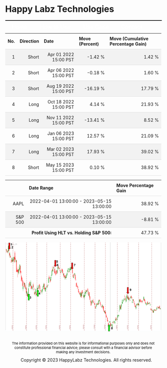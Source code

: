
<style>
.hits {
            border-collapse: collapse;
            width: 100%;
        }
        .hits th, td {
            padding: 8px;
            border-bottom: 1px solid #ddd;
        }
        
        .hits td {text-align: right;}
        .hits th {text-align: left;}
        
        .hits tr:nth-child(even) {
            background-color: #f2f2f2;
        }
        
        .chartCol {
            width: 50%;
            float: left;
            padding: 20px;
        }  
</style>
    
<style>
nav {
  width: 100%;
  background-color: #0369a1;
  margin: 0;
  padding: 0;
  border-radius: 25px;
  border: 1px solid black;
}

nav ul {
  list-style-type: none;
  margin: 0;
  padding: 0;
}

nav li {
  float: left;
  margin: 0 10px !important;
}

nav a {
  display: block;
  padding: 10px;
  text-decoration: none;
  color: #000000;
  color: #ffffff;
  font-weight: 600;
  font-size: 18px;
}

nav a:hover {
  background-color: #ffffff;
  color: #000000;
}
</style>

<style>
footer {
  margin-top: 10px;
  padding: 10px;
}

footer p {
  color: #000000;
  font-size: 12px;
  margin-bottom: 10px !important;
}

footer ul {
  list-style-type: none;
  margin: 0;
  padding: 0;
  align: center;
}

footer li {
  display: inline-block;
  margin: 0 10px;
  text-align: center;
  width: 100%
}

footer a {
  color: #000000;
  text-decoration: none;
}

footer p {
    font-size: 11px;
    text-align: center;
    margin: 5px;
}
</style>

# Happy Labz Technologies

<div>
<nav class="px-3 markdown-body">
  <ul>
    <li><a href="{% link index.md %}">Home</a></li>
    <li><a href="{% link navPages/how_to_use.md %}">How to Use</a></li>
    <li><a href="{% link usecase/usecase.md %}">Use Case</a></li>
    <li><a href="{% link navPages/contact.md %}">Contact</a></li>
  </ul>
</nav>
</div>

<br>

<table class="hits">
    <tr>
        <th>No.</th>
        <th>Direction</th>
        <th>Date</th>
        <th>Move (Percent)</th>
        <th>Move (Cumulative Percentage Gain)</th>
      </tr>
    <tr>
        <td>1</td>
        <td>Short</td>
        <td>Apr 01 2022 15:00 PST</td>
        <td>-1.42 %</td>
        <td>1.42 %</td>
    </tr>
    <tr>
        <td>2</td>
        <td>Short</td>
        <td>Apr 06 2022 15:00 PST</td>
        <td>-0.18 %</td>
        <td>1.60 %</td>
    </tr>
    <tr>
        <td>3</td>
        <td>Short</td>
        <td>Aug 19 2022 15:00 PST</td>
        <td>-16.19 %</td>
        <td>17.79 %</td>
    </tr>
    <tr>
        <td>4</td>
        <td>Long</td>
        <td>Oct 18 2022 15:00 PST</td>
        <td>4.14 %</td>
        <td>21.93 %</td>
    </tr>
    <tr>
        <td>5</td>
        <td>Long</td>
        <td>Nov 11 2022 15:00 PST</td>
        <td>-13.41 %</td>
        <td>8.52 %</td>
    </tr>
    <tr>
        <td>6</td>
        <td>Long</td>
        <td>Jan 06 2023 15:00 PST</td>
        <td>12.57 %</td>
        <td>21.09 %</td>
    </tr>
    <tr>
        <td>7</td>
        <td>Long</td>
        <td>Mar 02 2023 15:00 PST</td>
        <td>17.93 %</td>
        <td>39.02 %</td>
    </tr>
    <tr>
        <td>8</td>
        <td>Short</td>
        <td>May 15 2023 15:00 PST</td>
        <td>0.10 %</td>
        <td>38.92 %</td>
    </tr>
    
</table>
<table class="hits">
    <thead>
        <th></th>
        <th>Date Range</th>
        <th>Move Percentage Gain</th>
    </thead>
    <tbody>
        <tr>
            <td>AAPL</td>
            <td>2022-04-01 13:00:00 - 2023-05-15 13:00:00</td>
            <td>38.92 %</td>
        </tr>
        <tr>
            <td>S&P 500</td>
            <td>2022-04-01 13:00:00 - 2023-05-15 13:00:00</td>
            <td>-8.81 %</td>
        </tr>
        <tr>
            <td></td>
            <td style="text-align: right;"><b>Profit Using HLT vs. Holding S&P 500:</b></td>
            <td>47.73 %</td>
        </tr>
    </tbody>
</table>

![Plot](charts/TSLAstatic.png)
<footer>
    <p>The information provided on this website is for informational purposes only and does not constitute professional financial advice; please consult with a financial advisor before making any investment decisions.</p>
  <ul>
    <li>Copyright &copy; 2023 HappyLabz Technologies. All rights reserved.</li>
  </ul>
</footer>
